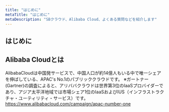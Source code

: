 ```yaml
---
title: "はじめに"
metaTitle: "はじめに"
metaDescription: "SBクラウド、Alibaba Cloud、よくある質問などを紹介します"
---
```


## はじめに

## Alibaba Cloudとは
AlibabaCloudは中国発サービスで、中国人口が約14億人もいる中で唯一シェアを伸ばしている、APAC's No.1のパブリッククラウドです。
※ガートナー(Gartner)の調査によると、アリババクラウドは世界第3位のIaaSプロバイダーであり、アジア太平洋地域では市場シェア1位のIaaSおよびIUS（インフラストラクチャ・ユーティリティ・サービス）です。
https://www.alibabacloud.com/campaign/apac-number-one

